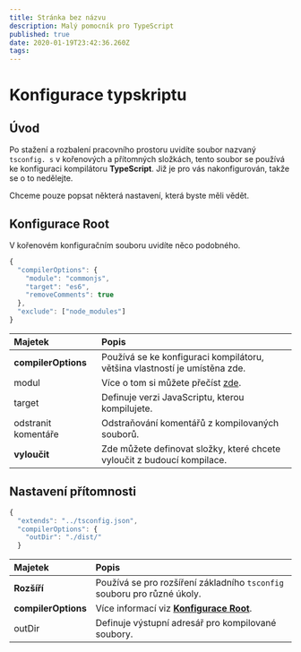 ```yaml
---
title: Stránka bez názvu
description: Malý pomocník pro TypeScript
published: true
date: 2020-01-19T23:42:36.260Z
tags:
---
```


# Konfigurace typskriptu

## Úvod

Po stažení a rozbalení pracovního prostoru uvidíte soubor nazvaný `tsconfig. s` v kořenových a přítomných složkách, tento soubor se používá ke konfiguraci kompilátoru **TypeScript**. Již je pro vás nakonfigurován, takže se o to nedělejte.

Chceme pouze popsat některá nastavení, která byste měli vědět.

## Konfigurace Root

V kořenovém konfiguračním souboru uvidíte něco podobného.

```javascript
{
  "compilerOptions": {
    "module": "commonjs",
    "target": "es6",
    "removeComments": true
  },
  "exclude": ["node_modules"]
}
```

| Majetek             | Popis                                                                                          |
|:------------------- |:---------------------------------------------------------------------------------------------- |
| **compilerOptions** | Používá se ke konfiguraci kompilátoru, většina vlastností je umístěna zde.                     |
| modul               | Více o tom si můžete přečíst [zde](https://www.typescriptlang.org/docs/handbook/modules.html). |
| target              | Definuje verzi JavaScriptu, kterou kompilujete.                                                |
| odstranit komentáře | Odstraňování komentářů z kompilovaných souborů.                                                |
| **vyloučit**        | Zde můžete definovat složky, které chcete vyloučit z budoucí kompilace.                        |

## Nastavení přítomnosti

```javascript
{
  "extends": "../tsconfig.json",
  "compilerOptions": {
    "outDir": "./dist/"
  }

```

| Majetek             | Popis                                                                                 |
|:------------------- |:------------------------------------------------------------------------------------- |
| **Rozšíří**         | Používá se pro rozšíření základního `tsconfig` souboru pro různé úkoly.               |
| **compilerOptions** | Více informací viz [**Konfigurace Root**](/dev/presence/tsconfig#root-configuration). |
| outDir              | Definuje výstupní adresář pro kompilované soubory.                                    |